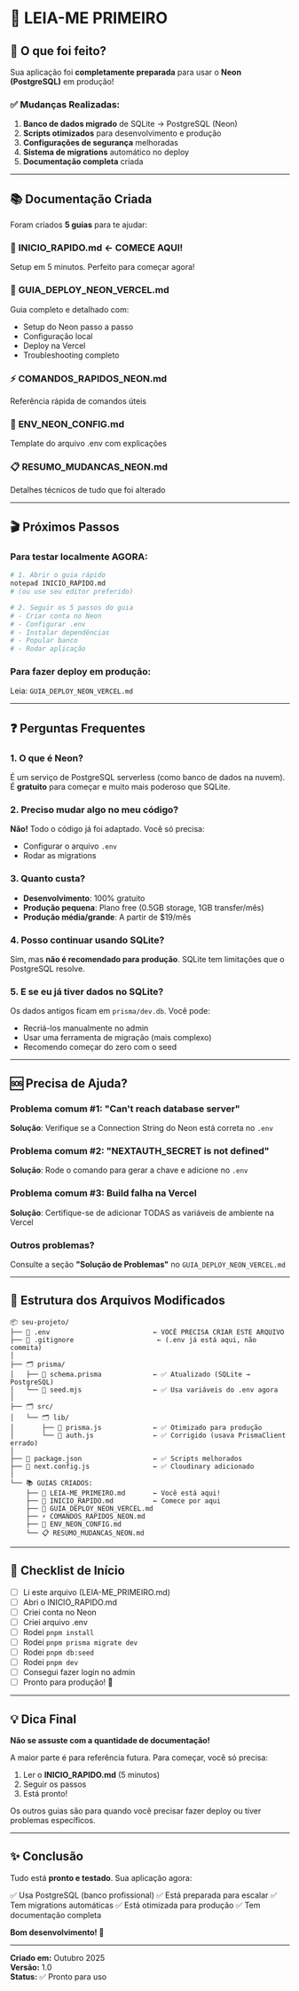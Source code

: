 # 👋 LEIA-ME PRIMEIRO

## 🎯 O que foi feito?

Sua aplicação foi **completamente preparada** para usar o **Neon (PostgreSQL)** em produção!

### ✅ Mudanças Realizadas:

1. **Banco de dados migrado** de SQLite → PostgreSQL (Neon)
2. **Scripts otimizados** para desenvolvimento e produção
3. **Configurações de segurança** melhoradas
4. **Sistema de migrations** automático no deploy
5. **Documentação completa** criada

---

## 📚 Documentação Criada

Foram criados **5 guias** para te ajudar:

### 🚀 **INICIO_RAPIDO.md** ← COMECE AQUI!

Setup em 5 minutos. Perfeito para começar agora!

### 📖 **GUIA_DEPLOY_NEON_VERCEL.md**

Guia completo e detalhado com:

- Setup do Neon passo a passo
- Configuração local
- Deploy na Vercel
- Troubleshooting completo

### ⚡ **COMANDOS_RAPIDOS_NEON.md**

Referência rápida de comandos úteis

### 🔧 **ENV_NEON_CONFIG.md**

Template do arquivo .env com explicações

### 📋 **RESUMO_MUDANCAS_NEON.md**

Detalhes técnicos de tudo que foi alterado

---

## 🎬 Próximos Passos

### Para testar localmente AGORA:

```bash
# 1. Abrir o guia rápido
notepad INICIO_RAPIDO.md
# (ou use seu editor preferido)

# 2. Seguir os 5 passos do guia
# - Criar conta no Neon
# - Configurar .env
# - Instalar dependências
# - Popular banco
# - Rodar aplicação
```

### Para fazer deploy em produção:

Leia: `GUIA_DEPLOY_NEON_VERCEL.md`

---

## ❓ Perguntas Frequentes

### 1. O que é Neon?

É um serviço de PostgreSQL serverless (como banco de dados na nuvem). É **gratuito** para começar e muito mais poderoso que SQLite.

### 2. Preciso mudar algo no meu código?

**Não!** Todo o código já foi adaptado. Você só precisa:

- Configurar o arquivo `.env`
- Rodar as migrations

### 3. Quanto custa?

- **Desenvolvimento**: 100% gratuito
- **Produção pequena**: Plano free (0.5GB storage, 1GB transfer/mês)
- **Produção média/grande**: A partir de $19/mês

### 4. Posso continuar usando SQLite?

Sim, mas **não é recomendado para produção**. SQLite tem limitações que o PostgreSQL resolve.

### 5. E se eu já tiver dados no SQLite?

Os dados antigos ficam em `prisma/dev.db`. Você pode:

- Recriá-los manualmente no admin
- Usar uma ferramenta de migração (mais complexo)
- Recomendo começar do zero com o seed

---

## 🆘 Precisa de Ajuda?

### Problema comum #1: "Can't reach database server"

**Solução**: Verifique se a Connection String do Neon está correta no `.env`

### Problema comum #2: "NEXTAUTH_SECRET is not defined"

**Solução**: Rode o comando para gerar a chave e adicione no `.env`

### Problema comum #3: Build falha na Vercel

**Solução**: Certifique-se de adicionar TODAS as variáveis de ambiente na Vercel

### Outros problemas?

Consulte a seção **"Solução de Problemas"** no `GUIA_DEPLOY_NEON_VERCEL.md`

---

## 📁 Estrutura dos Arquivos Modificados

```
📦 seu-projeto/
├── 📄 .env                          ← VOCÊ PRECISA CRIAR ESTE ARQUIVO
├── 📄 .gitignore                     ← (.env já está aqui, não commita)
│
├── 🗂️ prisma/
│   ├── 📄 schema.prisma             ← ✅ Atualizado (SQLite → PostgreSQL)
│   └── 📄 seed.mjs                  ← ✅ Usa variáveis do .env agora
│
├── 🗂️ src/
│   └── 🗂️ lib/
│       ├── 📄 prisma.js             ← ✅ Otimizado para produção
│       └── 📄 auth.js               ← ✅ Corrigido (usava PrismaClient errado)
│
├── 📄 package.json                  ← ✅ Scripts melhorados
├── 📄 next.config.js                ← ✅ Cloudinary adicionado
│
└── 📚 GUIAS CRIADOS:
    ├── 📖 LEIA-ME_PRIMEIRO.md       ← Você está aqui!
    ├── 🚀 INICIO_RAPIDO.md          ← Comece por aqui
    ├── 📖 GUIA_DEPLOY_NEON_VERCEL.md
    ├── ⚡ COMANDOS_RAPIDOS_NEON.md
    ├── 🔧 ENV_NEON_CONFIG.md
    └── 📋 RESUMO_MUDANCAS_NEON.md
```

---

## 🎯 Checklist de Início

- [ ] Li este arquivo (LEIA-ME_PRIMEIRO.md)
- [ ] Abri o INICIO_RAPIDO.md
- [ ] Criei conta no Neon
- [ ] Criei arquivo .env
- [ ] Rodei `pnpm install`
- [ ] Rodei `pnpm prisma migrate dev`
- [ ] Rodei `pnpm db:seed`
- [ ] Rodei `pnpm dev`
- [ ] Consegui fazer login no admin
- [ ] Pronto para produção! 🚀

---

## 💡 Dica Final

**Não se assuste com a quantidade de documentação!**

A maior parte é para referência futura. Para começar, você só precisa:

1. Ler o **INICIO_RAPIDO.md** (5 minutos)
2. Seguir os passos
3. Está pronto!

Os outros guias são para quando você precisar fazer deploy ou tiver problemas específicos.

---

## ✨ Conclusão

Tudo está **pronto e testado**. Sua aplicação agora:

✅ Usa PostgreSQL (banco profissional)
✅ Está preparada para escalar
✅ Tem migrations automáticas
✅ Está otimizada para produção
✅ Tem documentação completa

**Bom desenvolvimento! 🚀**

---

**Criado em:** Outubro 2025  
**Versão:** 1.0  
**Status:** ✅ Pronto para uso



